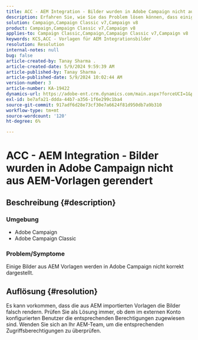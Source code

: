 ```yaml
---
title: ACC - AEM Integration - Bilder wurden in Adobe Campaign nicht aus AEM-Vorlagen gerendert
description: Erfahren Sie, wie Sie das Problem lösen können, dass einige Bilder aus Adobe Experience Manager-Vorlagen (AEM) in Adobe Campaign nicht korrekt dargestellt werden.
solution: Campaign,Campaign Classic v7,Campaign v8
product: Campaign,Campaign Classic v7,Campaign v8
applies-to: Campaign Classic,Campaign,Campaign Classic v7,Campaign v8
keywords: KCS,ACC - Vorlagen für AEM Integrationsbilder
resolution: Resolution
internal-notes: null
bug: false
article-created-by: Tanay Sharma .
article-created-date: 5/9/2024 9:59:39 AM
article-published-by: Tanay Sharma .
article-published-date: 5/9/2024 10:02:44 AM
version-number: 3
article-number: KA-19422
dynamics-url: https://adobe-ent.crm.dynamics.com/main.aspx?forceUCI=1&pagetype=entityrecord&etn=knowledgearticle&id=99102ad9-ea0d-ef11-9f8a-6045bd0201f5
exl-id: be7afa21-ddda-44b7-a356-1f6e299c1ba4
source-git-commit: 917adf6d28e73cf30e7a6624f81d950db7a9b310
workflow-type: tm+mt
source-wordcount: '120'
ht-degree: 6%

---
```


# ACC - AEM Integration - Bilder wurden in Adobe Campaign nicht aus AEM-Vorlagen gerendert

## Beschreibung {#description}


### Umgebung

- Adobe Campaign
- Adobe Campaign Classic


### Problem/Symptome

Einige Bilder aus AEM Vorlagen werden in Adobe Campaign nicht korrekt dargestellt.


## Auflösung {#resolution}


Es kann vorkommen, dass die aus AEM importierten Vorlagen die Bilder falsch rendern. Prüfen Sie als Lösung immer, ob dem im externen Konto konfigurierten Benutzer die entsprechenden Berechtigungen zugewiesen sind. Wenden Sie sich an Ihr AEM-Team, um die entsprechenden Zugriffsberechtigungen zu überprüfen.
